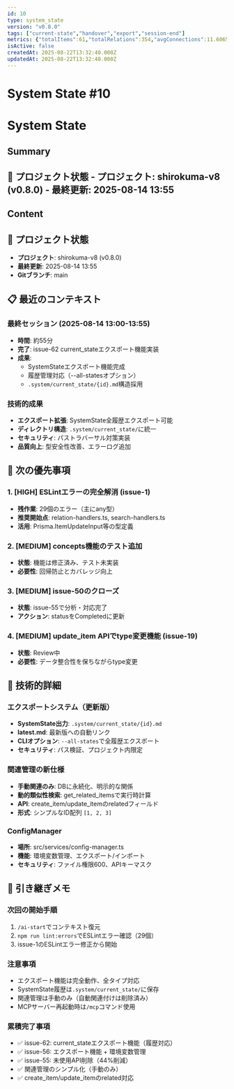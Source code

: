 ```yaml
---
id: 10
type: system_state
version: "v0.8.0"
tags: ["current-state","handover","export","session-end"]
metrics: {"totalItems":61,"totalRelations":354,"avgConnections":11.60655737704918,"maxConnections":32,"isolatedNodes":0,"timestamp":"2025-08-14T04:56:43.554Z"}
isActive: false
createdAt: 2025-08-22T13:32:40.000Z
updatedAt: 2025-08-22T13:32:40.000Z
---
```


# System State #10

# System State

## Summary

## 📍 プロジェクト状態 - **プロジェクト**: shirokuma-v8 (v0.8.0) - **最終更新**: 2025-08-14 13:55

## Content

## 📍 プロジェクト状態
- **プロジェクト**: shirokuma-v8 (v0.8.0)
- **最終更新**: 2025-08-14 13:55
- **Gitブランチ**: main

## 📋 最近のコンテキスト

### 最終セッション (2025-08-14 13:00-13:55)
- **時間**: 約55分
- **完了**: issue-62 current_stateエクスポート機能実装
- **成果**: 
  - SystemStateエクスポート機能完成
  - 履歴管理対応（--all-statesオプション）
  - `.system/current_state/{id}.md`構造採用

### 技術的成果
- **エクスポート拡張**: SystemState全履歴エクスポート可能
- **ディレクトリ構造**: `.system/current_state/`に統一
- **セキュリティ**: パストラバーサル対策実装
- **品質向上**: 型安全性改善、エラーログ追加

## 🎯 次の優先事項

### 1. [HIGH] ESLintエラーの完全解消 (issue-1)
- **残作業**: 29個のエラー（主にany型）
- **推奨開始点**: relation-handlers.ts, search-handlers.ts
- **活用**: Prisma.ItemUpdateInput等の型定義

### 2. [MEDIUM] concepts機能のテスト追加
- **状態**: 機能は修正済み、テスト未実装
- **必要性**: 回帰防止とカバレッジ向上

### 3. [MEDIUM] issue-50のクローズ
- **状態**: issue-55で分析・対応完了
- **アクション**: statusをCompletedに更新

### 4. [MEDIUM] update_item APIでtype変更機能 (issue-19)
- **状態**: Review中
- **必要性**: データ整合性を保ちながらtype変更

## 🔧 技術的詳細

### エクスポートシステム（更新版）
- **SystemState出力**: `.system/current_state/{id}.md`
- **latest.md**: 最新版への自動リンク
- **CLIオプション**: `--all-states`で全履歴エクスポート
- **セキュリティ**: パス検証、プロジェクト内限定

### 関連管理の新仕様
- **手動関連のみ**: DBに永続化、明示的な関係
- **動的類似性検索**: get_related_itemsで実行時計算
- **API**: create_item/update_itemのrelatedフィールド
- **形式**: シンプルなID配列 `[1, 2, 3]`

### ConfigManager
- **場所**: src/services/config-manager.ts
- **機能**: 環境変数管理、エクスポート/インポート
- **セキュリティ**: ファイル権限600、APIキーマスク

## 📝 引き継ぎメモ

### 次回の開始手順
1. `/ai-start`でコンテキスト復元
2. `npm run lint:errors`でESLintエラー確認（29個）
3. issue-1のESLintエラー修正から開始

### 注意事項
- エクスポート機能は完全動作、全タイプ対応
- SystemState履歴は`.system/current_state/`に保存
- 関連管理は手動のみ（自動関連付けは削除済み）
- MCPサーバー再起動時は`/mcp`コマンド使用

### 累積完了事項
- ✅ issue-62: current_stateエクスポート機能（履歴対応）
- ✅ issue-56: エクスポート機能 + 環境変数管理
- ✅ issue-55: 未使用API削除（44%削減）
- ✅ 関連管理のシンプル化（手動のみ）
- ✅ create_item/update_itemのrelated対応
